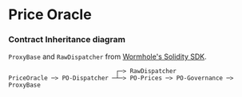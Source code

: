 # Price Oracle

### Contract Inheritance diagram

`ProxyBase` and `RawDispatcher` from [Wormhole's Solidity SDK](https://github.com/wormhole-foundation/wormhole-solidity-sdk).

```
                              ┌─> RawDispatcher
PriceOracle ─> PO-Dispatcher ─┴─> PO-Prices ─> PO-Governance ─> ProxyBase
```

